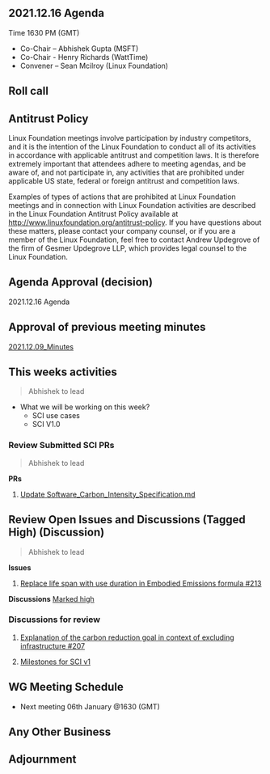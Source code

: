 ## 2021.12.16 Agenda
Time 1630 PM (GMT)

- Co-Chair – Abhishek Gupta (MSFT)
- Co-Chair - Henry Richards (WattTime)
- Convener – Sean Mcilroy (Linux Foundation)

## Roll call
  
## Antitrust Policy
Linux Foundation meetings involve participation by industry competitors, and it is the intention of the Linux Foundation to conduct 
all of its activities in accordance with applicable antitrust and competition laws. 
It is therefore extremely important that attendees adhere to meeting agendas, and be aware of, and not participate in, any activities 
that are prohibited under applicable US state, federal or foreign antitrust and competition laws.

Examples of types of actions that are prohibited at Linux Foundation meetings and in connection with Linux Foundation activities are 
described in the Linux Foundation Antitrust Policy available at http://www.linuxfoundation.org/antitrust-policy. 
If you have questions about these matters, please contact your company counsel, or if you are a member of the Linux Foundation, 
feel free to contact Andrew Updegrove of the firm of Gesmer Updegrove LLP, which provides legal counsel to the Linux Foundation.
  
## Agenda Approval (decision) 
2021.12.16 Agenda
  
## Approval of previous meeting minutes
[2021.12.09_Minutes](https://github.com/Green-Software-Foundation/standards_wg/blob/main/Agenda_Minutes/2021.12.09_minutes.md)

## This weeks activities

> Abhishek to lead

- What we will be working on this week?
  - SCI use cases
  - SCI V1.0

### Review Submitted SCI PRs

> Abhishek to lead

**PRs**

1. [Update Software_Carbon_Intensity_Specification.md](https://github.com/Green-Software-Foundation/software_carbon_intensity/pull/215)

## Review Open Issues and Discussions (Tagged High) (Discussion)

> Abhishek to lead

**Issues**

1. [Replace life span with use duration in Embodied Emissions formula #213](https://github.com/Green-Software-Foundation/software_carbon_intensity/issues/213)

**Discussions** [Marked high](https://github.com/Green-Software-Foundation/software_carbon_intensity/discussions?discussions_q=label%3Ahigh)

### Discussions for review

1. [Explanation of the carbon reduction goal in context of excluding infrastructure #207](https://github.com/Green-Software-Foundation/software_carbon_intensity/discussions/207)

2. [Milestones for SCI v1](https://github.com/Green-Software-Foundation/software_carbon_intensity/discussions/212)

## WG Meeting Schedule

- Next meeting 06th January @1630 (GMT) 

## Any Other Business

## Adjournment
